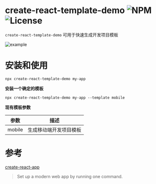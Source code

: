 # create-react-template-demo ![NPM](https://img.shields.io/npm/v/create-react-template-demo) ![License](https://img.shields.io/npm/l/create-react-template-demo)

`create-react-template-demo` 可用于快速生成开发项目模板

![example](./example.gif)

# 安装和使用

```shell
npx create-react-template-demo my-app
```

**安装一个确定的模板**

```shell
npx create-react-template-demo my-app --template mobile
```

**现有模板参数**

|  参数  |          描述          |
| :----: | :--------------------: |
| mobile | 生成移动端开发项目模板 |

# 参考

[create-react-app](https://github.com/facebook/create-react-app)

> Set up a modern web app by running one command.
